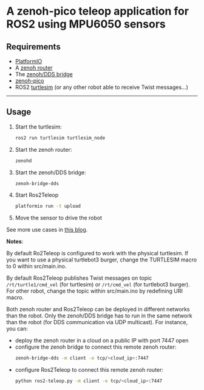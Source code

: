 # A zenoh-pico teleop application for ROS2 using MPU6050 sensors

## **Requirements**

 * [PlatformIO](https://platformio.org)
 * A [zenoh router](http://zenoh.io/docs/getting-started/quick-test/)
 * The [zenoh/DDS bridge](https://github.com/eclipse-zenoh/zenoh-plugin-dds#trying-it-out)
 * [zenoh-pico](https://github.com/eclipse-zenoh/zenoh-pico)
 * ROS2 [turtlesim](http://wiki.ros.org/turtlesim) (or any other robot able to receive Twist messages...)

-----
## **Usage**

 1. Start the turtlesim:
      ```bash
      ros2 run turtlesim turtlesim_node
      ```
 2. Start the zenoh router:
      ```bash
      zenohd
      ```
 3. Start the zenoh/DDS bridge:
      ```bash
      zenoh-bridge-dds
      ```
 4. Start Ros2Teleop
      ```bash
      platformio run -t upload
      ```
 5. Move the sensor to drive the robot

See more use cases in [this blog](https://zenoh.io/blog/2021-04-28-ros2-integration/).

**Notes**:

By default Ro2Teleop is configured to work with the physical turtlesim.
If you want to use a physical turtlebot3 burger,
change the TURTLESIM macro to 0 within src/main.ino.

By default Ros2Teleop publishes Twist messages on topic
`/rt/turtle1/cmd_vel` (for turtlesim) or `/rt/cmd_vel` (for turtlebot3 burger).
For other robot, change the topic within src/main.ino by redefining URI macro.

Both zenoh router and Ros2Teleop can be deployed in different networks than the robot.
Only the zenoh/DDS bridge has to run in the same network than the robot (for DDS communication via UDP multicast).
For instance, you can:
 * deploy the zenoh router in a cloud on a public IP with port 7447 open
 * configure the zenoh bridge to connect this remote zenoh router:
     ```bash
     zenoh-bridge-dds -m client -e tcp/<cloud_ip>:7447
     ```
 * configure Ros2Teleop to connect this remote zenoh router:
    ```bash
    python ros2-teleop.py -m client -e tcp/<cloud_ip>:7447
    ```
